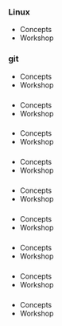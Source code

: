 ### Linux
* Concepts
* Workshop 
### git
* Concepts
* Workshop

###
* Concepts
* Workshop

###
* Concepts
* Workshop

###
* Concepts
* Workshop

###
* Concepts
* Workshop

###
* Concepts
* Workshop

###
* Concepts
* Workshop

###
* Concepts
* Workshop

###
* Concepts
* Workshop

###

###